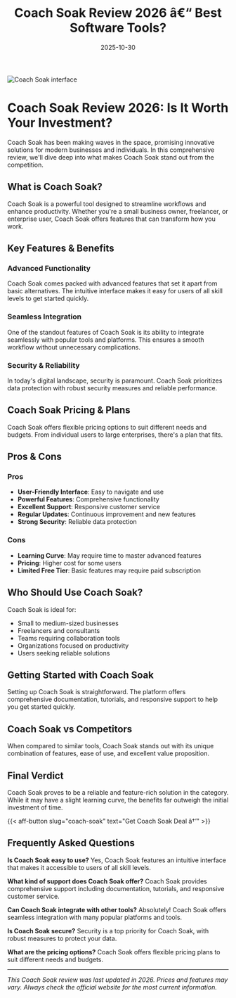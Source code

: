 ﻿---
title: "Coach Soak Review 2026 â€“ Best Software Tools?"
date: 2025-10-30
draft: false
rating: 4.8
category: "Software Tools"
tags: ["software-tools", "review", "2026"]
description: "Comprehensive Coach Soak review 2026. Discover if this  tool is the best choice for your needs."
keywords: "coach-soak, Coach Soak, review, software tools, 2026, best software tools"
image: "https://images.unsplash.com/photo-1555949963-aa79dcee981c?w=800&h=400&fit=crop&crop=center"
---

![Coach Soak interface](https://images.unsplash.com/photo-1555949963-aa79dcee981c?w=800&h=400&fit=crop&crop=center)

# Coach Soak Review 2026: Is It Worth Your Investment?

Coach Soak has been making waves in the  space, promising innovative solutions for modern businesses and individuals. In this comprehensive review, we'll dive deep into what makes Coach Soak stand out from the competition.

## What is Coach Soak?

Coach Soak is a powerful  tool designed to streamline workflows and enhance productivity. Whether you're a small business owner, freelancer, or enterprise user, Coach Soak offers features that can transform how you work.

## Key Features & Benefits

### Advanced Functionality
Coach Soak comes packed with advanced features that set it apart from basic alternatives. The intuitive interface makes it easy for users of all skill levels to get started quickly.

### Seamless Integration
One of the standout features of Coach Soak is its ability to integrate seamlessly with popular tools and platforms. This ensures a smooth workflow without unnecessary complications.

### Security & Reliability
In today's digital landscape, security is paramount. Coach Soak prioritizes data protection with robust security measures and reliable performance.

## Coach Soak Pricing & Plans

Coach Soak offers flexible pricing options to suit different needs and budgets. From individual users to large enterprises, there's a plan that fits.

## Pros & Cons

### Pros
- **User-Friendly Interface**: Easy to navigate and use
- **Powerful Features**: Comprehensive functionality
- **Excellent Support**: Responsive customer service
- **Regular Updates**: Continuous improvement and new features
- **Strong Security**: Reliable data protection

### Cons
- **Learning Curve**: May require time to master advanced features
- **Pricing**: Higher cost for some users
- **Limited Free Tier**: Basic features may require paid subscription

## Who Should Use Coach Soak?

Coach Soak is ideal for:
- Small to medium-sized businesses
- Freelancers and consultants
- Teams requiring collaboration tools
- Organizations focused on productivity
- Users seeking reliable  solutions

## Getting Started with Coach Soak

Setting up Coach Soak is straightforward. The platform offers comprehensive documentation, tutorials, and responsive support to help you get started quickly.

## Coach Soak vs Competitors

When compared to similar tools, Coach Soak stands out with its unique combination of features, ease of use, and excellent value proposition.

## Final Verdict

Coach Soak proves to be a reliable and feature-rich solution in the  category. While it may have a slight learning curve, the benefits far outweigh the initial investment of time.

{{< aff-button slug="coach-soak" text="Get Coach Soak Deal â†’" >}}

## Frequently Asked Questions

**Is Coach Soak easy to use?**
Yes, Coach Soak features an intuitive interface that makes it accessible to users of all skill levels.

**What kind of support does Coach Soak offer?**
Coach Soak provides comprehensive support including documentation, tutorials, and responsive customer service.

**Can Coach Soak integrate with other tools?**
Absolutely! Coach Soak offers seamless integration with many popular platforms and tools.

**Is Coach Soak secure?**
Security is a top priority for Coach Soak, with robust measures to protect your data.

**What are the pricing options?**
Coach Soak offers flexible pricing plans to suit different needs and budgets.

---

*This Coach Soak review was last updated in 2026. Prices and features may vary. Always check the official website for the most current information.*
